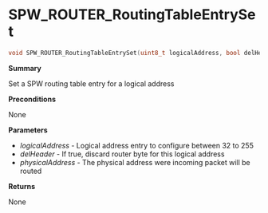 # SPW_ROUTER_RoutingTableEntrySet

```c
void SPW_ROUTER_RoutingTableEntrySet(uint8_t logicalAddress, bool delHeader, uint8_t physicalAddress)
```

**Summary**

Set a SPW routing table entry for a logical address

**Preconditions**

None

**Parameters**

* *logicalAddress* - Logical address entry to configure between 32 to 255
* *delHeader* - If true, discard router byte for this logical address
* *physicalAddress* - The physical address were incoming packet will be routed

**Returns**

None
